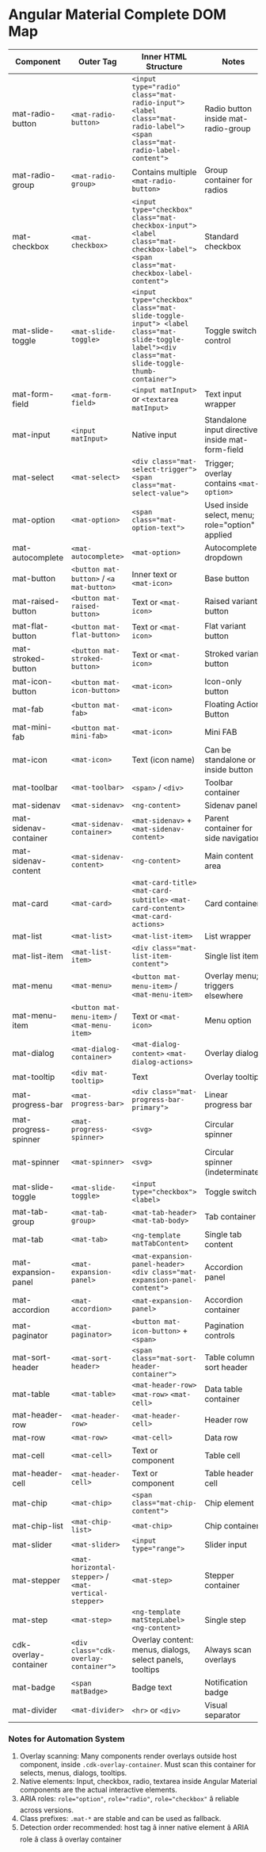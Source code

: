 
# Angular Material Complete DOM Map

| Component | Outer Tag | Inner HTML Structure | Notes |
|-----------|-----------|--------------------|-------|
| mat-radio-button | `<mat-radio-button>` | `<input type="radio" class="mat-radio-input"> <label class="mat-radio-label"><span class="mat-radio-label-content">` | Radio button inside mat-radio-group |
| mat-radio-group | `<mat-radio-group>` | Contains multiple `<mat-radio-button>` | Group container for radios |
| mat-checkbox | `<mat-checkbox>` | `<input type="checkbox" class="mat-checkbox-input"> <label class="mat-checkbox-label"><span class="mat-checkbox-label-content">` | Standard checkbox |
| mat-slide-toggle | `<mat-slide-toggle>` | `<input type="checkbox" class="mat-slide-toggle-input"> <label class="mat-slide-toggle-label"><div class="mat-slide-toggle-thumb-container">` | Toggle switch control |
| mat-form-field | `<mat-form-field>` | `<input matInput>` or `<textarea matInput>` | Text input wrapper |
| mat-input | `<input matInput>` | Native input | Standalone input directive inside mat-form-field |
| mat-select | `<mat-select>` | `<div class="mat-select-trigger"><span class="mat-select-value">` | Trigger; overlay contains `<mat-option>` |
| mat-option | `<mat-option>` | `<span class="mat-option-text">` | Used inside select, menu; role="option" applied |
| mat-autocomplete | `<mat-autocomplete>` | `<mat-option>` | Autocomplete dropdown |
| mat-button | `<button mat-button>` / `<a mat-button>` | Inner text or `<mat-icon>` | Base button |
| mat-raised-button | `<button mat-raised-button>` | Text or `<mat-icon>` | Raised variant button |
| mat-flat-button | `<button mat-flat-button>` | Text or `<mat-icon>` | Flat variant button |
| mat-stroked-button | `<button mat-stroked-button>` | Text or `<mat-icon>` | Stroked variant button |
| mat-icon-button | `<button mat-icon-button>` | `<mat-icon>` | Icon-only button |
| mat-fab | `<button mat-fab>` | `<mat-icon>` | Floating Action Button |
| mat-mini-fab | `<button mat-mini-fab>` | `<mat-icon>` | Mini FAB |
| mat-icon | `<mat-icon>` | Text (icon name) | Can be standalone or inside button |
| mat-toolbar | `<mat-toolbar>` | `<span>` / `<div>` | Toolbar container |
| mat-sidenav | `<mat-sidenav>` | `<ng-content>` | Sidenav panel |
| mat-sidenav-container | `<mat-sidenav-container>` | `<mat-sidenav>` + `<mat-sidenav-content>` | Parent container for side navigation |
| mat-sidenav-content | `<mat-sidenav-content>` | `<ng-content>` | Main content area |
| mat-card | `<mat-card>` | `<mat-card-title>` `<mat-card-subtitle>` `<mat-card-content>` `<mat-card-actions>` | Card container |
| mat-list | `<mat-list>` | `<mat-list-item>` | List wrapper |
| mat-list-item | `<mat-list-item>` | `<div class="mat-list-item-content">` | Single list item |
| mat-menu | `<mat-menu>` | `<button mat-menu-item>` / `<mat-menu-item>` | Overlay menu; triggers elsewhere |
| mat-menu-item | `<button mat-menu-item>` / `<mat-menu-item>` | Text or `<mat-icon>` | Menu option |
| mat-dialog | `<mat-dialog-container>` | `<mat-dialog-content>` `<mat-dialog-actions>` | Overlay dialog |
| mat-tooltip | `<div mat-tooltip>` | Text | Overlay tooltip |
| mat-progress-bar | `<mat-progress-bar>` | `<div class="mat-progress-bar-primary">` | Linear progress bar |
| mat-progress-spinner | `<mat-progress-spinner>` | `<svg>` | Circular spinner |
| mat-spinner | `<mat-spinner>` | `<svg>` | Circular spinner (indeterminate) |
| mat-slide-toggle | `<mat-slide-toggle>` | `<input type="checkbox"> <label>` | Toggle switch |
| mat-tab-group | `<mat-tab-group>` | `<mat-tab-header>` `<mat-tab-body>` | Tab container |
| mat-tab | `<mat-tab>` | `<ng-template matTabContent>` | Single tab content |
| mat-expansion-panel | `<mat-expansion-panel>` | `<mat-expansion-panel-header>` `<div class="mat-expansion-panel-content">` | Accordion panel |
| mat-accordion | `<mat-accordion>` | `<mat-expansion-panel>` | Accordion container |
| mat-paginator | `<mat-paginator>` | `<button mat-icon-button>` + `<span>` | Pagination controls |
| mat-sort-header | `<mat-sort-header>` | `<span class="mat-sort-header-container">` | Table column sort header |
| mat-table | `<mat-table>` | `<mat-header-row>` `<mat-row>` `<mat-cell>` | Data table container |
| mat-header-row | `<mat-header-row>` | `<mat-header-cell>` | Header row |
| mat-row | `<mat-row>` | `<mat-cell>` | Data row |
| mat-cell | `<mat-cell>` | Text or component | Table cell |
| mat-header-cell | `<mat-header-cell>` | Text or component | Table header cell |
| mat-chip | `<mat-chip>` | `<span class="mat-chip-content">` | Chip element |
| mat-chip-list | `<mat-chip-list>` | `<mat-chip>` | Chip container |
| mat-slider | `<mat-slider>` | `<input type="range">` | Slider input |
| mat-stepper | `<mat-horizontal-stepper>` / `<mat-vertical-stepper>` | `<mat-step>` | Stepper container |
| mat-step | `<mat-step>` | `<ng-template matStepLabel>` `<ng-content>` | Single step |
| cdk-overlay-container | `<div class="cdk-overlay-container">` | Overlay content: menus, dialogs, select panels, tooltips | Always scan overlays |
| mat-badge | `<span matBadge>` | Badge text | Notification badge |
| mat-divider | `<mat-divider>` | `<hr>` or `<div>` | Visual separator |

### Notes for Automation System

1. Overlay scanning: Many components render overlays outside host component, inside `.cdk-overlay-container`. Must scan this container for selects, menus, dialogs, tooltips.
2. Native elements: Input, checkbox, radio, textarea inside Angular Material components are the actual interactive elements.
3. ARIA roles: `role="option"`, `role="radio"`, `role="checkbox"` â reliable across versions.
4. Class prefixes: `.mat-*` are stable and can be used as fallback.
5. Detection order recommended: host tag â inner native element â ARIA role â class â overlay container
